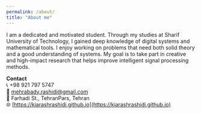 ```yaml
---
permalink: /about/
title: "About me"
---
```


I am a dedicated and motivated student. Through my studies at Sharif University of Technology, I gained deep knowledge of digital systems and mathematical tools. I enjoy working on problems that need both solid theory and a good understanding of systems. My goal is to take part in creative and high-impact research that helps improve intelligent signal processing methods.

**Contact**  
📞 +98 921 797 5747  
📧 mehrabady.rashidi@gmail.com  
📍 Farhadi St., TehranPars, Tehran  
🌐 [https://kiarashrashidi.github.io](https://kiarashrashidi.github.io)
